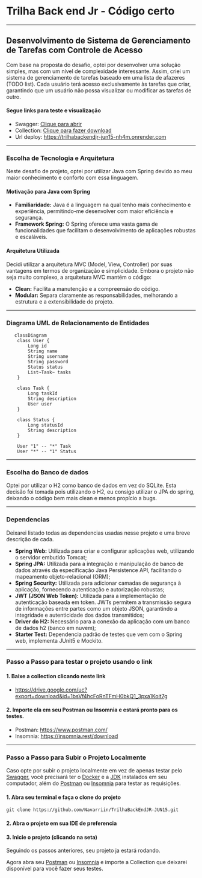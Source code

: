 # Trilha Back end Jr - Código certo

---

## Desenvolvimento de Sistema de Gerenciamento de Tarefas com Controle de Acesso

Com base na proposta do desafio, optei por desenvolver uma solução simples, mas com um nível de complexidade interessante. 
Assim, criei um sistema de gerenciamento de tarefas baseado em uma lista de afazeres (TODO list). Cada usuário terá acesso 
exclusivamente às tarefas que criar, garantindo que um usuário não possa visualizar ou modificar as tarefas de outro.

#### Segue links para teste e visualização

- Swagger: [Clique para abrir](https://editor.swagger.io/?_gl=1*1i4izy5*_gcl_au*MTAyNTI0OTAzOS4xNzE3MDQwNjg1&_ga=2.150547574.178939595.1720296402-1463679959.1717040677)
- Collection: [Clique para fazer download](https://drive.google.com/uc?export=download&id=1bsVf4hcFoRnTFmH0bkQ1_3pxa1Koit7g)
- Url deploy: https://trilhabackendjr-jun15-nh4m.onrender.com

---

### Escolha de Tecnologia e Arquitetura

Neste desafio de projeto, optei por utilizar Java com Spring devido ao meu maior conhecimento e conforto com essa linguagem.

#### Motivação para Java com Spring

- **Familiaridade:** Java é a linguagem na qual tenho mais conhecimento e experiência, permitindo-me desenvolver com
maior eficiência e segurança.
- **Framework Spring:** O Spring oferece uma vasta gama de funcionalidades que facilitam o desenvolvimento de 
aplicações robustas e escaláveis.

#### Arquitetura Utilizada

Decidi utilizar a arquitetura MVC (Model, View, Controller) por suas vantagens em termos de organização e simplicidade.
Embora o projeto não seja muito complexo, a arquitetura MVC mantém o código:

- **Clean:** Facilita a manutenção e a compreensão do código.
- **Modular:** Separa claramente as responsabilidades, melhorando a estrutura e a extensibilidade do projeto.

---

### Diagrama UML de Relacionamento de Entidades

```mermaid
   classDiagram
    class User {
        Long id
        String name
        String username
        String password
        Status status
        List~Task~ tasks
    }

    class Task {
        Long taskId
        String description
        User user
    }

    class Status {
        Long statusId
        String description
    }

    User "1" -- "*" Task
    User "*" -- "1" Status

```

---

### Escolha do Banco de dados

Optei por utilizar o H2 como banco de dados em vez do SQLite. 
Esta decisão foi tomada pois utilizando o H2, eu consigo utilizar o JPA do spring, deixando o código bem mais clean e 
menos propício a bugs.

---

### Dependencias

Deixarei listado todas as dependencias usadas nesse projeto e uma breve descrição de cada.

- **Spring Web:** Utilizada para criar e configurar aplicações web, utilizando o servidor embutido Tomcat;
- **Spring JPA:** Utilizada para a integração e manipulação de banco de dados através da especificação Java Persistence
API, facilitando o mapeamento objeto-relacional (ORM);
- **Spring Security:** Utilizada para adicionar camadas de segurança à aplicação, fornecendo autenticação e autorização
robustas;
- **JWT (JSON Web Token):** Utilizada para a implementação de autenticação baseada em token. JWTs permitem a 
transmissão segura de informações entre partes como um objeto JSON, garantindo a integridade e autenticidade dos
dados transmitidos;
- **Driver do H2:**  Necessário para a conexão da aplicação com um banco de dados h2 (banco em nuvem);
- **Starter Test:** Dependencia padrão de testes que vem com o Spring web, implementa JUnit5 e Mockito.

---

### Passo a Passo para testar o projeto usando o link

#### 1. Baixe a collection clicando neste link

- https://drive.google.com/uc?export=download&id=1bsVf4hcFoRnTFmH0bkQ1_3pxa1Koit7g

#### 2. Importe ela em seu Postman ou Insomnia e estará pronto para os testes.

- Postman: https://www.postman.com/
- Insomnia: https://insomnia.rest/download

---

### Passo a Passo para Subir o Projeto Localmente

Caso opte por subir o projeto localmente em vez de apenas testar pelo [Swagger](https://editor.swagger.io/?_gl=1*1i4izy5*_gcl_au*MTAyNTI0OTAzOS4xNzE3MDQwNjg1&_ga=2.150547574.178939595.1720296402-1463679959.1717040677), 
você precisará ter o [Docker](https://www.docker.com/get-started/) e a [JDK](https://www.oracle.com/java/technologies/javase/jdk17-archive-downloads.html) instalados em seu computador, 
além do [Postman](https://www.postman.com/) ou [Insomnia](https://insomnia.rest/download) para testar as requisições.

#### 1. Abra seu terminal e faça o clone do projeto

```
git clone https://github.com/Navarriin/TrilhaBackEndJR-JUN15.git
```
#### 2. Abra o projeto em sua IDE de preferencia
#### 3. Inicie o projeto (clicando na seta)

Seguindo os passos anteriores, seu projeto ja estará rodando.

Agora abra seu [Postman](https://www.postman.com/) ou [Insomnia](https://insomnia.rest/download) e importe a 
Collection que deixarei disponível para você fazer seus testes.